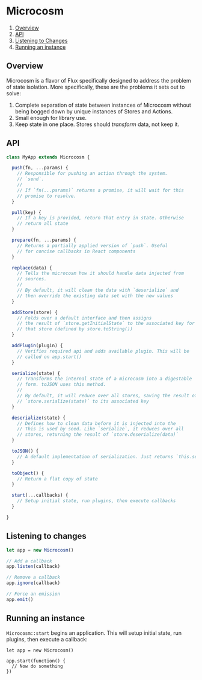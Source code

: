 # Microcosm

1. [Overview](#overview)
2. [API](#api)
3. [Listening to Changes](#listening-to-changes)
4. [Running an instance](#running-an-instance)

## Overview

Microcosm is a flavor of Flux specifically designed to address the
problem of state isolation. More specifically, these are the problems
it sets out to solve:

1. Complete separation of state between instances of Microcosm without
being bogged down by unique instances of Stores and Actions.
2. Small enough for library use.
3. Keep state in one place. Stores should _transform_ data, not keep
   it.

## API

```javascript
class MyApp extends Microcosm {

  push(fn, ...params) {
    // Responsible for pushing an action through the system.
    // `send`.
    //
    // If `fn(...params)` returns a promise, it will wait for this
    // promise to resolve.
  }

  pull(key) {
    // If a key is provided, return that entry in state. Otherwise
    // return all state
  }

  prepare(fn, ...params) {
    // Returns a partially applied version of `push`. Useful
    // for concise callbacks in React components
  }

  replace(data) {
    // Tells the microcosm how it should handle data injected from
    // sources.
    //
    // By default, it will clean the data with `deserialize` and
    // then override the existing data set with the new values
  }

  addStore(store) {
    // Folds over a default interface and then assigns
    // the result of `store.getInitialState` to the associated key for
    // that store (defined by store.toString())
  }

  addPlugin(plugin) {
    // Verifies required api and adds available plugin. This will be
    // called on app.start()
  }

  serialize(state) {
    // Transforms the internal state of a microcosm into a digestable
    // form. toJSON uses this method.
    //
    // By default, it will reduce over all stores, saving the result of
    // `store.serialize(state)` to its associated key
  }

  deserialize(state) {
    // Defines how to clean data before it is injected into the
    // This is used by seed. Like `serialize`, it reduces over all
    // stores, returning the result of `store.deserialize(data)`
  }

  toJSON() {
    // A default implementation of serialization. Just returns `this.serialize()`
  }

  toObject() {
    // Return a flat copy of state
  }

  start(...callbacks) {
    // Setup initial state, run plugins, then execute callbacks
  }

}
```

## Listening to changes

```javascript
let app = new Microcosm()

// Add a callback
app.listen(callback)

// Remove a callback
app.ignore(callback)

// Force an emission
app.emit()
```

## Running an instance

`Microcosm::start` begins an application. This will setup initial
state, run plugins, then execute a callback:

```
let app = new Microcosm()

app.start(function() {
  // Now do something
})
```
